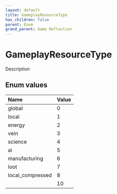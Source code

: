```yaml
---
layout: default
title: GameplayResourceType
has_children: false
parent: Enum
grand_parent: Game Reflection
---
```

# GameplayResourceType
Description 

## Enum values

| Name | Value |
|:-------------|:--------------|
| global | 0 |
| local | 1 |
| energy | 2 |
| vein | 3 |
| science | 4 |
| ai | 5 |
| manufacturing | 6 |
| loot | 7 |
| local_compressed | 8 |
|  | 10 |

